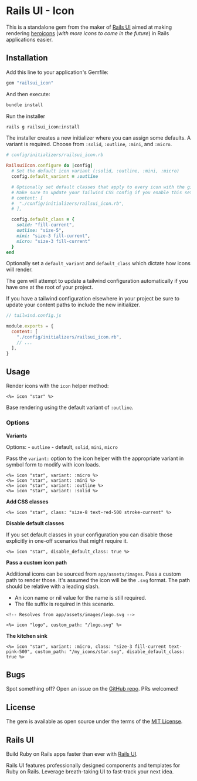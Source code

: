 # Rails UI - Icon

This is a standalone gem from the maker of [Rails UI](https://railsui.com) aimed at making rendering [heroicons](https://heroicons.com/) (_with more icons to come in the future_) in Rails applications easier.

## Installation

Add this line to your application's Gemfile:

```ruby
gem "railsui_icon"
```

And then execute:

```bash
bundle install
```

Run the installer

```bash
rails g railsui_icon:install
```

The installer creates a new initializer where you can assign some defaults. A variant is required. Choose from `:solid`, `:outline`, `:mini`, and `:micro`.

```ruby
# config/initializers/railsui_icon.rb

RailsuiIcon.configure do |config|
  # Set the default icon variant (:solid, :outline, :mini, :micro)
  config.default_variant = :outline

  # Optionally set default classes that apply to every icon with the given variant.
  # Make sure to update your Tailwind CSS config if you enable this setting.
  # content: [
  #  "./config/initializers/railsui_icon.rb",
  # ],

  config.default_class = {
    solid: "fill-current",
    outline: "size-5",
    mini: "size-3 fill-current",
    micro: "size-3 fill-current"
  }
end
```

Optionally set a `default_variant` and `default_class` which dictate how icons will render.

The gem will attempt to update a tailwind configuration automatically if you have one at the root of your project.

If you have a tailwind configuration elsewhere in your project be sure to update your content paths to include the new initializer.

```javascript
// tailwind.config.js

module.exports = {
  content: [
    "./config/initializers/railsui_icon.rb",
    // ...
  ],
}
```

## Usage

Render icons with the `icon` helper method:

```erb
<%= icon "star" %>
```

Base rendering using the default variant of `:outline`.

### Options

**Variants**

Options: - `outline` - default, `solid`, `mini`, `micro`

Pass the `variant:` option to the icon helper with the appropriate variant in symbol form to modify with icon loads.

```erb
<%= icon "star", variant: :micro %>
<%= icon "star", variant: :mini %>
<%= icon "star", variant: :outline %>
<%= icon "star", variant: :solid %>
```

**Add CSS classes**

```erb
<%= icon "star", class: "size-8 text-red-500 stroke-current" %>
```

**Disable default classes**

If you set default classes in your configuration you can disable those explicitly in one-off scenarios that might require it.

```erb
<%= icon "star", disable_default_class: true %>
```

**Pass a custom icon path**

Additional icons can be sourced from `app/assets/images`. Pass a custom path to render those. It's assumed the icon will be the `.svg` format. The path should be relative with a leading slash.

- An icon name or nil value for the name is still required.
- The file suffix is required in this scenario.

```erb
<!-- Resolves from app/assets/images/logo.svg -->

<%= icon "logo", custom_path: "/logo.svg" %>

```

**The kitchen sink**

```erb
<%= icon "star", variant: :micro, class: "size-3 fill-current text-pink-500", custom_path: "/my_icons/star.svg", disable_default_class: true %>
```

## Bugs

Spot something off? Open an issue on the [GitHub repo](https://github.com/getrailsui/railsui_icon). PRs welcomed!

## License

The gem is available as open source under the terms of the [MIT License](https://opensource.org/licenses/MIT).

## Rails UI

Build Ruby on Rails apps faster than ever with [Rails UI](https://railsui.com).

Rails UI features professionally designed components and templates for Ruby on Rails. Leverage breath-taking UI to fast-track your next idea.
